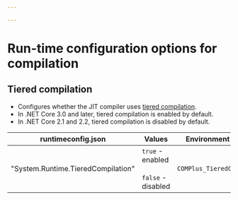 ```yaml
---

---
```

# Run-time configuration options for compilation

## Tiered compilation

- Configures whether the JIT compiler uses [tiered compilation](../whats-new/dotnet-core-3-0.md#tiered-compilation).
- In .NET Core 3.0 and later, tiered compilation is enabled by default.
- In .NET Core 2.1 and 2.2, tiered compilation is disabled by default.

| runtimeconfig.json | Values | Environment variable | Values |
| - | - | - | - |
| "System.Runtime.TieredCompilation" | `true` - enabled<br/><br/>`false` - disabled | `COMPlus_TieredCompilation` | 1 - enabled<br/><br/>0 - disabled |
